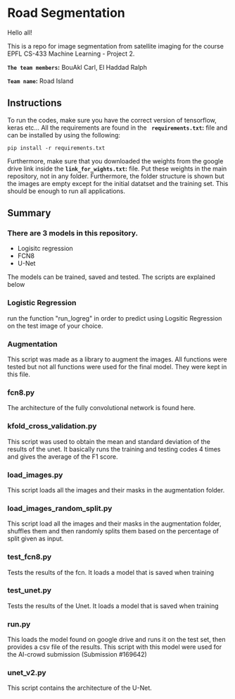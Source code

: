 # Road Segmentation

Hello all!

This is a repo for image segmentation from satellite imaging for the course EPFL CS-433 Machine Learning - Project 2.


**` The team members `:** BouAkl Carl, El Haddad Ralph


**` Team name `:** Road Island

## Instructions
To run the codes, make sure you have the correct version of tensorflow, keras etc… All the requirements are found in the **` requirements.txt`:** file and can be installed by using the following:
~~~~shell
pip install -r requirements.txt
~~~~
Furthermore, make sure that you downloaded the weights from the google drive link inside the **`link_for_wights.txt`:** file. Put these weights in the main repository, not in any folder.
Furthermore, the folder structure is shown but the images are empty except for the initial datatset and the training set. This should be enough to run all applications.
## Summary
### There are 3 models in this repository.
* Logisitc regression
* FCN8
* U-Net

The models can be trained, saved and tested. The scripts are explained below
### Logistic Regression
run the function "run_logreg" in order to predict using Logsitic Regression on the test image of your choice.
### Augmentation
This script was made as a library to augment the images. All functions were tested but not all functions were used for the final model. They were kept in this file. 
### fcn8.py
The architecture of the fully convolutional network is found here.
### kfold_cross_validation.py
This script was used to obtain the mean and standard deviation of the results of the unet. It basically runs the training and testing codes 4 times and gives the average of the F1 score.
### load_images.py
This script loads all the images and their masks in the augmentation folder.
### load_images_random_split.py
This script load all the images and their masks in the augmentation folder, shuffles them and then randomly splits them based on the percentage of split given as input.
### test_fcn8.py
Tests the results of the fcn. It loads a model that is saved when training
### test_unet.py
Tests the results of the Unet. It loads a model that is saved when training
### run.py 
This loads the model found on google drive and runs it on the test set, then provides a csv file of the results. This script with this model were used for the AI-crowd submission (Submission #169642)
### unet_v2.py
This script contains the architecture of the U-Net. 
